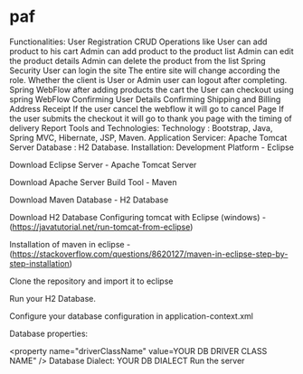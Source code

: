# paf
Functionalities:
User Registration
CRUD Operations like
User can add product to his cart
Admin can add product to the product list
Admin can edit the product details
Admin can delete the product from the list
Spring Security
User can login the site
The entire site will change according the role. Whether the client is User or Admin
user can logout after completing.
Spring WebFlow
after adding products the cart the User can checkout using spring WebFlow
Confirming User Details
Confirming Shipping and Billing Address
Receipt
If the user cancel the webflow it will go to cancel Page
If the user submits the checkout it will go to thank you page with the timing of delivery Report
Tools and Technologies:
Technology : Bootstrap, Java, Spring MVC, Hibernate, JSP, Maven.
Application Servicer: Apache Tomcat Server
Database : H2 Database.
Installation:
Development Platform - Eclipse

Download Eclipse
Server - Apache Tomcat Server

Download Apache Server
Build Tool - Maven

Download Maven
Database - H2 Database

Download H2 Database
Configuring tomcat with Eclipse (windows) -(https://javatutorial.net/run-tomcat-from-eclipse)

Installation of maven in eclipse - (https://stackoverflow.com/questions/8620127/maven-in-eclipse-step-by-step-installation)

Clone the repository and import it to eclipse

Run your H2 Database.

Configure your database configuration in application-context.xml

Database properties:

   <bean id="dataSource"
     class="org.springframework.jdbc.datasource.DriverManagerDataSource">
     <property name="driverClassName" value=YOUR DB DRIVER CLASS NAME" />
     <property name="url" value="YOUR DB URL" />
     <property name="username" value="YOUR DB USERNAME" />
     <property name="password" value="YOUR DB PASSWORD" />
   </bean>
Database Dialect: YOUR DB DIALECT
Run the server
